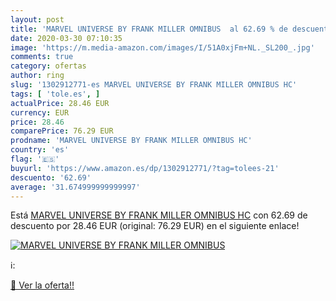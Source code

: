 ```yaml
---
layout: post
title: 'MARVEL UNIVERSE BY FRANK MILLER OMNIBUS  al 62.69 % de descuento'
date: 2020-03-30 07:10:35
image: 'https://m.media-amazon.com/images/I/51A0xjFm+NL._SL200_.jpg'
comments: true
category: ofertas
author: ring
slug: '1302912771-es MARVEL UNIVERSE BY FRANK MILLER OMNIBUS HC'
tags: [ 'tole.es', ]
actualPrice: 28.46 EUR
currency: EUR
price: 28.46
comparePrice: 76.29 EUR
prodname: 'MARVEL UNIVERSE BY FRANK MILLER OMNIBUS HC'
country: 'es'
flag: '🇪🇸'
buyurl: 'https://www.amazon.es/dp/1302912771/?tag=tolees-21'
descuento: '62.69'
average: '31.674999999999997'
---
```


Está [MARVEL UNIVERSE BY FRANK MILLER OMNIBUS HC](https://www.amazon.es/dp/1302912771/?tag=tolees-21) con 62.69 de descuento por 28.46 EUR (original: 76.29 EUR) en el siguiente enlace!

[![MARVEL UNIVERSE BY FRANK MILLER OMNIBUS ](https://m.media-amazon.com/images/I/51A0xjFm+NL._SL200_.jpg)](https://www.amazon.es/dp/1302912771/?tag=tolees-21)

ℹ️:


[🛒 Ver la oferta!!](https://www.amazon.es/dp/1302912771/?tag=tolees-21)
